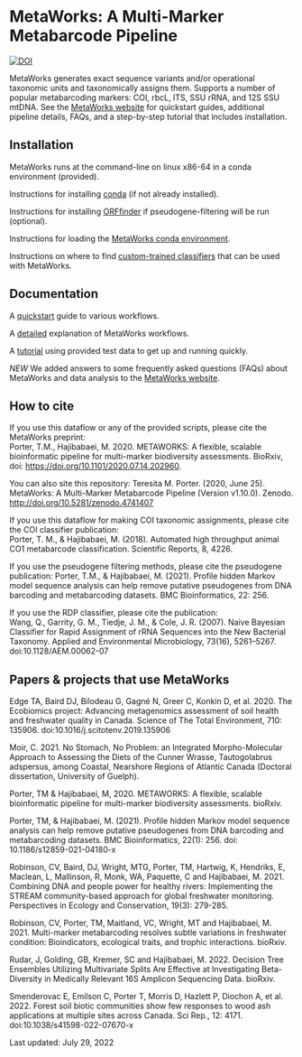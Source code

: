 # MetaWorks: A Multi-Marker Metabarcode Pipeline

[![DOI](https://zenodo.org/badge/DOI/10.5281/zenodo.4741407.svg)](https://doi.org/10.5281/zenodo.4741407)  

MetaWorks generates exact sequence variants and/or operational taxonomic units and taxonomically assigns them.  Supports a number of popular metabarcoding markers: COI, rbcL, ITS, SSU rRNA, and 12S SSU mtDNA.  See the [MetaWorks website](https://terrimporter.github.io/MetaWorksSite) for quickstart guides, additional pipeline details, FAQs, and a step-by-step tutorial that includes installation.

## Installation

MetaWorks runs at the command-line on linux x86-64 in a conda environment (provided).

Instructions for installing [conda](https://terrimporter.github.io/MetaWorksSite/faq/) (if not already installed).

Instructions for installing [ORFfinder](https://terrimporter.github.io/MetaWorksSite/tutorial/#step1) if pseudogene-filtering will be run (optional).

Instructions for loading the [MetaWorks conda environment](https://terrimporter.github.io/MetaWorksSite/tutorial/#step1).

Instructions on where to find [custom-trained classifiers](https://terrimporter.github.io/MetaWorksSite/tutorial/#step1) that can be used with MetaWorks.

## Documentation

A [quickstart](https://terrimporter.github.io/MetaWorksSite/quickstart/) guide to various workflows.

A [detailed](https://terrimporter.github.io/MetaWorksSite/details/) explanation of MetaWorks workflows.

A [tutorial](https://terrimporter.github.io/MetaWorksSite/tutorial/) using provided test data to get up and running quickly.

*NEW* We added answers to some frequently asked questions (FAQs) about MetaWorks and data analysis to the [MetaWorks website](https://terrimporter.github.io/MetaWorksSite/faq).

## How to cite

If you use this dataflow or any of the provided scripts, please cite the MetaWorks preprint:  
Porter, T.M., Hajibabaei, M. 2020.  METAWORKS: A flexible, scalable bioinformatic pipeline for multi-marker biodiversity assessments.  BioRxiv, doi: https://doi.org/10.1101/2020.07.14.202960.

You can also site this repository:
Teresita M. Porter. (2020, June 25). MetaWorks: A Multi-Marker Metabarcode Pipeline (Version v1.10.0). Zenodo. http://doi.org/10.5281/zenodo.4741407 

If you use this dataflow for making COI taxonomic assignments, please cite the COI classifier publication:  
Porter, T. M., & Hajibabaei, M. (2018). Automated high throughput animal CO1 metabarcode classification. Scientific Reports, 8, 4226.  

If you use the pseudogene filtering methods, please cite the pseudogene publication:
Porter, T.M., & Hajibabaei, M. (2021). Profile hidden Markov model sequence analysis can help remove putative pseudogenes from DNA barcoding and metabarcoding datasets. BMC Bioinformatics, 22: 256. 

If you use the RDP classifier, please cite the publication:  
Wang, Q., Garrity, G. M., Tiedje, J. M., & Cole, J. R. (2007). Naive Bayesian Classifier for Rapid Assignment of rRNA Sequences into the New Bacterial Taxonomy. Applied and Environmental Microbiology, 73(16), 5261–5267. doi:10.1128/AEM.00062-07  

## Papers & projects that use MetaWorks

Edge TA, Baird DJ, Bilodeau G, Gagné N, Greer C, Konkin D, et al. 2020.  The Ecobiomics project: Advancing metagenomics assessment of soil health and freshwater quality in Canada. Science of The Total Environment, 710: 135906. doi:10.1016/j.scitotenv.2019.135906

Moir, C. 2021. No Stomach, No Problem: an Integrated Morpho-Molecular Approach to Assessing the Diets of the Cunner Wrasse, Tautogolabrus adspersus, among Coastal, Nearshore Regions of Atlantic Canada (Doctoral dissertation, University of Guelph).

Porter, TM & Hajibabaei, M, 2020. METAWORKS: A flexible, scalable bioinformatic pipeline for multi-marker biodiversity assessments. bioRxiv.

Porter, TM, & Hajibabaei, M. (2021). Profile hidden Markov model sequence analysis can help remove putative pseudogenes from DNA barcoding and metabarcoding datasets. BMC Bioinformatics, 22(1): 256. doi: 10.1186/s12859-021-04180-x

Robinson, CV, Baird, DJ, Wright, MTG, Porter, TM, Hartwig, K, Hendriks, E, Maclean, L, Mallinson, R, Monk, WA, Paquette, C and Hajibabaei, M. 2021. Combining DNA and people power for healthy rivers: Implementing the STREAM community-based approach for global freshwater monitoring. Perspectives in Ecology and Conservation, 19(3): 279-285.

Robinson, CV, Porter, TM, Maitland, VC, Wright, MT and Hajibabaei, M. 2021. Multi-marker metabarcoding resolves subtle variations in freshwater condition: Bioindicators, ecological traits, and trophic interactions. bioRxiv.

Rudar, J, Golding, GB, Kremer, SC and Hajibabaei, M. 2022. Decision Tree Ensembles Utilizing Multivariate Splits Are Effective at Investigating Beta-Diversity in Medically Relevant 16S Amplicon Sequencing Data. bioRxiv.

Smenderovac E, Emilson C, Porter T, Morris D, Hazlett P, Diochon A, et al. 2022.  Forest soil biotic communities show few responses to wood ash applications at multiple sites across Canada. Sci Rep., 12: 4171. doi:10.1038/s41598-022-07670-x

Last updated: July 29, 2022
